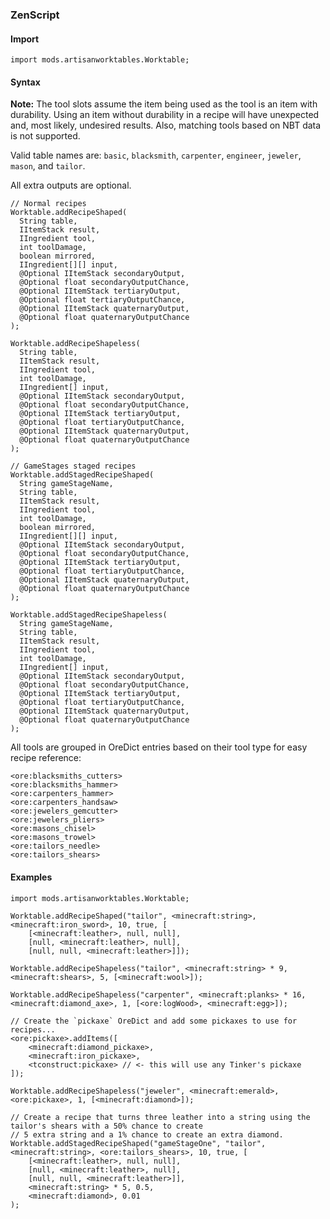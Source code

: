 ### ZenScript

#### Import

```
import mods.artisanworktables.Worktable;
```

#### Syntax

**Note:** The tool slots assume the item being used as the tool is an item with durability. Using an item without durability in a recipe will have unexpected and, most likely, undesired results. Also, matching tools based on NBT data is not supported.

Valid table names are: `basic`, `blacksmith`, `carpenter`, `engineer`, `jeweler`, `mason`, and `tailor`.

All extra outputs are optional.

```
// Normal recipes
Worktable.addRecipeShaped(
  String table, 
  IItemStack result, 
  IIngredient tool, 
  int toolDamage, 
  boolean mirrored, 
  IIngredient[][] input,
  @Optional IItemStack secondaryOutput,
  @Optional float secondaryOutputChance,
  @Optional IItemStack tertiaryOutput,
  @Optional float tertiaryOutputChance,
  @Optional IItemStack quaternaryOutput,
  @Optional float quaternaryOutputChance  
);

Worktable.addRecipeShapeless(
  String table, 
  IItemStack result, 
  IIngredient tool, 
  int toolDamage, 
  IIngredient[] input,
  @Optional IItemStack secondaryOutput,
  @Optional float secondaryOutputChance,
  @Optional IItemStack tertiaryOutput,
  @Optional float tertiaryOutputChance,
  @Optional IItemStack quaternaryOutput,
  @Optional float quaternaryOutputChance
);

// GameStages staged recipes 
Worktable.addStagedRecipeShaped(
  String gameStageName, 
  String table, 
  IItemStack result, 
  IIngredient tool, 
  int toolDamage, 
  boolean mirrored, 
  IIngredient[][] input,
  @Optional IItemStack secondaryOutput,
  @Optional float secondaryOutputChance,
  @Optional IItemStack tertiaryOutput,
  @Optional float tertiaryOutputChance,
  @Optional IItemStack quaternaryOutput,
  @Optional float quaternaryOutputChance
);

Worktable.addStagedRecipeShapeless(
  String gameStageName, 
  String table, 
  IItemStack result, 
  IIngredient tool, 
  int toolDamage, 
  IIngredient[] input,
  @Optional IItemStack secondaryOutput,
  @Optional float secondaryOutputChance,
  @Optional IItemStack tertiaryOutput,
  @Optional float tertiaryOutputChance,
  @Optional IItemStack quaternaryOutput,
  @Optional float quaternaryOutputChance
);
```

All tools are grouped in OreDict entries based on their tool type for easy recipe reference:

```
<ore:blacksmiths_cutters>
<ore:blacksmiths_hammer>
<ore:carpenters_hammer>
<ore:carpenters_handsaw>
<ore:jewelers_gemcutter>
<ore:jewelers_pliers>
<ore:masons_chisel>
<ore:masons_trowel>
<ore:tailors_needle>
<ore:tailors_shears>
```

#### Examples

```
import mods.artisanworktables.Worktable;

Worktable.addRecipeShaped("tailor", <minecraft:string>, <minecraft:iron_sword>, 10, true, [
    [<minecraft:leather>, null, null],
    [null, <minecraft:leather>, null],
    [null, null, <minecraft:leather>]]);

Worktable.addRecipeShapeless("tailor", <minecraft:string> * 9, <minecraft:shears>, 5, [<minecraft:wool>]);

Worktable.addRecipeShapeless("carpenter", <minecraft:planks> * 16, <minecraft:diamond_axe>, 1, [<ore:logWood>, <minecraft:egg>]);

// Create the `pickaxe` OreDict and add some pickaxes to use for recipes...
<ore:pickaxe>.addItems([
    <minecraft:diamond_pickaxe>,
    <minecraft:iron_pickaxe>,
    <tconstruct:pickaxe> // <- this will use any Tinker's pickaxe
]);

Worktable.addRecipeShapeless("jeweler", <minecraft:emerald>, <ore:pickaxe>, 1, [<minecraft:diamond>]);

// Create a recipe that turns three leather into a string using the tailor's shears with a 50% chance to create
// 5 extra string and a 1% chance to create an extra diamond.
Worktable.addStagedRecipeShaped("gameStageOne", "tailor", <minecraft:string>, <ore:tailors_shears>, 10, true, [
    [<minecraft:leather>, null, null],
    [null, <minecraft:leather>, null],
    [null, null, <minecraft:leather>]],
    <minecraft:string> * 5, 0.5,
    <minecraft:diamond>, 0.01
);
```